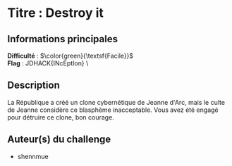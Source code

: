 # Titre : Destroy it

## Informations principales

**Difficulté** : $\color{green}{\textsf{Facile}}$ \
**Flag** : JDHACK{INcEptIon} \

## Description

La République a créé un clone cybernétique de Jeanne d'Arc, 
mais le culte de Jeanne considère ce blasphème inacceptable. 
Vous avez été engagé pour détruire ce clone, bon courage.

## Auteur(s) du challenge

- shennmue

